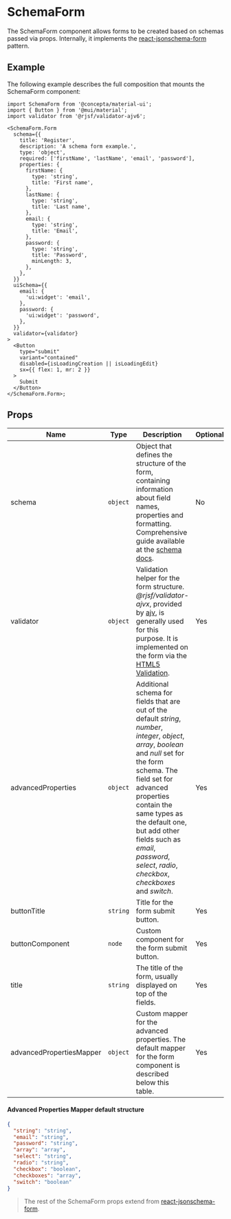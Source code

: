 # SchemaForm

The SchemaForm component allows forms to be created based on schemas passed via props. Internally, it implements the [react-jsonschema-form](https://rjsf-team.github.io/react-jsonschema-form/docs/) pattern.

## Example

The following example describes the full composition that mounts the SchemaForm component:

```tsx
import SchemaForm from '@concepta/material-ui';
import { Button } from '@mui/material';
import validator from '@rjsf/validator-ajv6';

<SchemaForm.Form
  schema={{
    title: 'Register',
    description: 'A schema form example.',
    type: 'object',
    required: ['firstName', 'lastName', 'email', 'password'],
    properties: {
      firstName: {
        type: 'string',
        title: 'First name',
      },
      lastName: {
        type: 'string',
        title: 'Last name',
      },
      email: {
        type: 'string',
        title: 'Email',
      },
      password: {
        type: 'string',
        title: 'Password',
        minLength: 3,
      },
    },
  }}
  uiSchema={{
    email: {
      'ui:widget': 'email',
    },
    password: {
      'ui:widget': 'password',
    },
  }}
  validator={validator}
>
  <Button
    type="submit"
    variant="contained"
    disabled={isLoadingCreation || isLoadingEdit}
    sx={{ flex: 1, mr: 2 }}
  >
    Submit
  </Button>
</SchemaForm.Form>;
```

## Props

| Name | Type | Description | Optional |
| --- | --- | --- | --- |
| schema | `object` | Object that defines the structure of the form, containing information about field names, properties and formatting. Comprehensive guide available at the [schema docs](https://json-schema.org/learn/getting-started-step-by-step). | No
| validator | `object` | Validation helper for the form structure. _@rjsf/validator-ajvx_, provided by [ajv](https://github.com/ajv-validator/ajv), is generally used for this purpose. It is implemented on the form via the [HTML5 Validation](https://rjsf-team.github.io/react-jsonschema-form/docs/usage/validation#html5-validation). | Yes
| advancedProperties | `object` | Additional schema for fields that are out of the default _string_, _number_, _integer_, _object_, _array_, _boolean_ and _null_ set for the form schema. The field set for advanced properties contain the same types as the default one, but add other fields such as _email_, _password_, _select_, _radio_, _checkbox_, _checkboxes_ and _switch_. | Yes
| buttonTitle | `string` | Title for the form submit button. | Yes
| buttonComponent | `node` | Custom component for the form submit button. | Yes
| title | `string` | The title of the form, usually displayed on top of the fields. | Yes
| advancedPropertiesMapper | `object` | Custom mapper for the advanced properties. The default mapper for the form component is described below this table. | Yes

#### Advanced Properties Mapper default structure

```json
{
  "string": "string",
  "email": "string",
  "password": "string",
  "array": "array",
  "select": "string",
  "radio": "string",
  "checkbox": "boolean",
  "checkboxes": "array",
  "switch": "boolean"
}
```

> The rest of the SchemaForm props extend from [react-jsonschema-form](https://rjsf-team.github.io/react-jsonschema-form/docs/).
